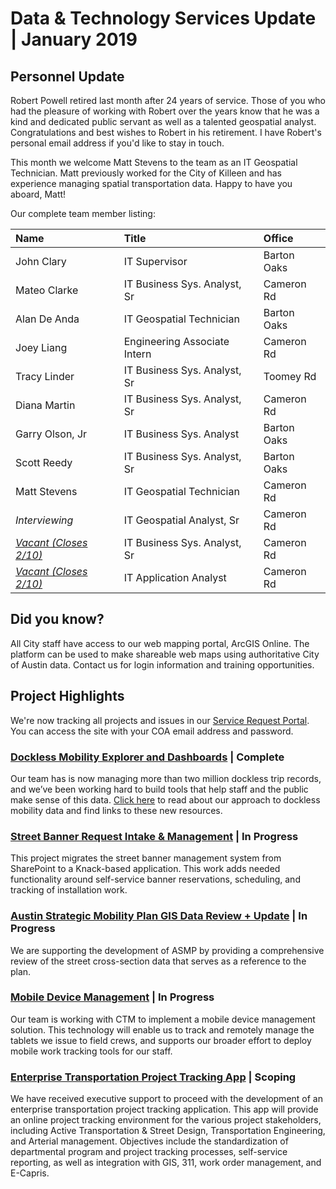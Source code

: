 # Data & Technology Services Update | January 2019

## Personnel Update
Robert Powell retired last month after 24 years of service. Those of you who had the pleasure of working with Robert over the years know that he was a kind and dedicated public servant as well as a talented geospatial analyst. Congratulations and best wishes to Robert in his retirement. I have Robert's personal email address if you'd like to stay in touch.

This month we welcome Matt Stevens to the team as an IT Geospatial Technician. Matt previously worked for the City of Killeen and has experience managing spatial transportation data. Happy to have you aboard, Matt!

Our complete team member listing:

| Name                | Title           | Office      |
|:----|:----|:----|
| John Clary          | IT Supervisor        | Barton Oaks |
| Mateo Clarke         | IT Business Sys. Analyst, Sr           | Cameron Rd |
| Alan De Anda         | IT Geospatial Technician           | Barton Oaks |
| Joey Liang          | Engineering Associate Intern           | Cameron Rd |
| Tracy Linder        | IT Business Sys. Analyst, Sr                | Toomey Rd |
| Diana Martin        | IT Business Sys. Analyst, Sr           | Cameron Rd |
| Garry Olson, Jr     | IT Business Sys. Analyst                | Barton Oaks |
| Scott Reedy         | IT Business Sys. Analyst, Sr                | Barton Oaks |
| Matt Stevens         | IT Geospatial Technician                | Cameron Rd |
| *Interviewing*         | IT Geospatial Analyst, Sr | Cameron Rd |
| *[Vacant (Closes 2/10)](https://www.austincityjobs.org/postings/73107)*         | IT Business Sys. Analyst, Sr | Cameron Rd |
| *[Vacant (Closes 2/10)](https://www.austincityjobs.org/postings/73108)*         | IT Application Analyst | Cameron Rd |


## Did you know?

All City staff have access to our web mapping portal, ArcGIS Online. The platform can be used to make shareable web maps using authoritative City of Austin data. Contact us for login information and training opportunities.

## Project Highlights

We're now tracking all projects and issues in our [Service Request Portal](https://atd.knack.com/dts#home2/). You can access the site with your COA email address and password.

### [Dockless Mobility Explorer and Dashboards](https://atd.knack.com/dts#service-requests/view-issue-details/5bfc6dcd3efe96584d8303af/)  | Complete

Our team has is now managing more than two million dockless trip records, and we’ve been working hard to build tools that help staff and the public make sense of this data. [Click here](https://medium.com/civiqueso/explore-dockless-data-with-austin-transportation-4a308aa5c18) to read about our approach to dockless mobility data and find links to these new resources.

### [Street Banner Request Intake & Management](https://atd.knack.com/dts#service-requests/reports/projects/view-issue-details/5bee56e8f1fbb9388f63a37d/) | In Progress

This project migrates the street banner management system from SharePoint to a Knack-based application. This work adds needed functionality around self-service banner reservations, scheduling, and tracking of installation work.

### [Austin Strategic Mobility Plan GIS Data Review + Update](https://atd.knack.com/dts#service-requests/view-issue-details/5c351bd62844dc0860a43b2e/) | In Progress

We are supporting the development of ASMP by providing a comprehensive review of the street cross-section data that serves as a reference to the plan.

### [Mobile Device Management](https://atd.knack.com/dts#service-requests/view-issue-details/5bee56e7f1fbb9388f63a35f/) | In Progress

Our team is working with CTM to implement a mobile device management solution. This technology will enable us to track and remotely manage the tablets we issue to field crews, and supports our broader effort to deploy mobile work tracking tools for our staff.

### [Enterprise Transportation Project Tracking App](https://atd.knack.com/dts#service-requests/view-issue-details/5c0e9db044642f087b32cab8/) | Scoping

We have received executive support to proceed with the development of an enterprise transportation project tracking application. This app will provide an online project tracking environment for the various project stakeholders, including Active Transportation & Street Design, Transportation Engineering, and Arterial management. Objectives include the standardization of departmental program and project tracking processes, self-service reporting, as well as integration with GIS, 311, work order management, and E-Capris.
